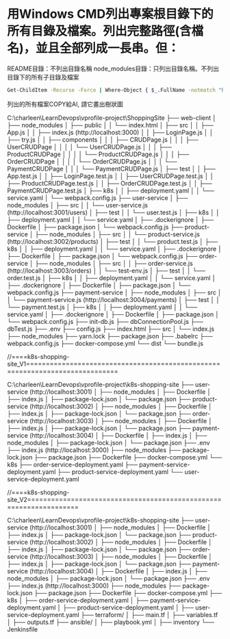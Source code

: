 # 用Windows CMD列出專案根目錄下的所有目錄及檔案。列出完整路徑(含檔名)，並且全部列成一長串。但：
README目錄：不列出目錄名稱
node_modules目錄：只列出目錄名稱。不列出目錄下的所有子目錄及檔案

```sh
Get-ChildItem -Recurse -Force | Where-Object { $_.FullName -notmatch "README|node_modules\\.*" } | ForEach-Object { $_.FullName }
```

列出的所有檔案COPY給AI, 請它畫出樹狀圖

C:\charleen\LearnDevops\vprofile-project\ShoppingSite
├── web-client
│   ├── node_modules
│   ├── public
│   │   └── index.html
│   ├── src
│   │   ├── App.js
│   │   ├── index.js (http://localhost:3000)
│   │   ├── LoginPage.js
│   │   ├── try.js
│   │   ├── components
│   │   │   ├── CRUDPage.js
│   │   │   ├── UserCRUDPage
│   │   │   │   └── UserCRUDPage.js
│   │   │   ├── ProductCRUDPage
│   │   │   │   └── ProductCRUDPage.js
│   │   │   ├── OrderCRUDPage
│   │   │   │   └── OrderCRUDPage.js
│   │   │   └── PaymentCRUDPage
│   │   │       └── PaymentCRUDPage.js
│   ├── test
│   │   ├── App.test.js
│   │   ├── LoginPage.test.js
│   │   ├── UserCRUDPage.test.js
│   │   ├── ProductCRUDPage.test.js
│   │   ├── OrderCRUDPage.test.js
│   │   ├── PaymentCRUDPage.test.js
│   ├── k8s
│   │   ├── deployment.yaml
│   │   └── service.yaml
│   └── webpack.config.js
├── user-service
│   ├── node_modules
│   ├── src
│   │   └── user-service.js (http://localhost:3001/users)
│   ├── test
│   │   └── user.test.js
│   ├── k8s
│   │   ├── deployment.yaml
│   │   └── service.yaml
│   ├── .dockerignore
│   ├── Dockerfile
│   ├── package.json
│   └── webpack.config.js
├── product-service
│   ├── node_modules
│   ├── src
│   │   └── product-service.js (http://localhost:3002/products)
│   ├── test
│   │   └── product.test.js
│   ├── k8s
│   │   ├── deployment.yaml
│   │   └── service.yaml
│   ├── .dockerignore
│   ├── Dockerfile
│   ├── package.json
│   └── webpack.config.js
├── order-service
│   ├── node_modules
│   ├── src
│   │   ├── order-service.js (http://localhost:3003/orders)
│   │   └── test-env.js
│   ├── test
│   │   └── order.test.js
│   ├── k8s
│   │   ├── deployment.yaml
│   │   └── service.yaml
│   ├── .dockerignore
│   ├── Dockerfile
│   ├── package.json
│   └── webpack.config.js
├── payment-service
│   ├── node_modules
│   ├── src
│   │   └── payment-service.js (http://localhost:3004/payments)
│   ├── test
│   │   └── payment.test.js
│   ├── k8s
│   │   ├── deployment.yaml
│   │   └── service.yaml
│   ├── .dockerignore
│   ├── Dockerfile
│   ├── package.json
│   └── webpack.config.js
├── init-db.js
├── dbConnectionPool.js
├── dbTest.js
├── .env
├── config.js
├── index.html
├── src
│   └── index.js
├── node_modules
├── yarn.lock
├── package.json
├── .babelrc
├── webpack.config.js
├── docker-compose.yml
└── dist
   └── bundle.js


//====k8s-shopping-site_V1=============================================================================

C:\charleen\LearnDevops\vprofile-project\k8s-shopping-site
├── user-service (http://localhost:3001)
│   ├── node_modules
│   ├── Dockerfile
│   ├── index.js
│   ├── package-lock.json
│   └── package.json
├── product-service (http://localhost:3002)
│   ├── node_modules
│   ├── Dockerfile
│   ├── index.js
│   ├── package-lock.json
│   └── package.json
├── order-service (http://localhost:3003)
│   ├── node_modules
│   ├── Dockerfile
│   ├── index.js
│   ├── package-lock.json
│   └── package.json
├── payment-service (http://localhost:3004)
│   ├── Dockerfile
│   ├── index.js
│   ├── node_modules
│   ├── package-lock.json
│   └── package.json
├── .env
├── index.js (http://localhost:3000)
├── node_modules
├── package-lock.json
├── package.json
├── Dockerfile
├── docker-compose.yml
└── k8s
   ├── order-service-deployment.yaml
   ├── payment-service-deployment.yaml
   ├── product-service-deployment.yaml
   └── user-service-deployment.yaml



//====k8s-shopping-site_V2===================================================================


C:\charleen\LearnDevops\vprofile-project\k8s-shopping-site
├── user-service (http://localhost:3001)
│   ├── node_modules
│   ├── Dockerfile
│   ├── index.js
│   ├── package-lock.json
│   └── package.json
├── product-service (http://localhost:3002)
│   ├── node_modules
│   ├── Dockerfile
│   ├── index.js
│   ├── package-lock.json
│   └── package.json
├── order-service (http://localhost:3003)
│   ├── node_modules
│   ├── Dockerfile
│   ├── index.js
│   ├── package-lock.json
│   └── package.json
├── payment-service (http://localhost:3004)
│   ├── Dockerfile
│   ├── index.js
│   ├── node_modules
│   ├── package-lock.json
│   └── package.json
├── .env
├── index.js (http://localhost:3000)
├── node_modules
├── package-lock.json
├── package.json
├── Dockerfile
├── docker-compose.yml
├── k8s
│   ├── order-service-deployment.yaml
│   ├── payment-service-deployment.yaml
│   ├── product-service-deployment.yaml
│   ├── user-service-deployment.yaml
├── terraform/
│   ├── main.tf
│   ├── variables.tf
│   ├── outputs.tf
├── ansible/
│   ├── playbook.yml
│   ├── inventory
└── Jenkinsfile

